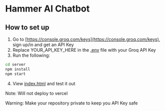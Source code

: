 # Hammer AI Chatbot

## How to set up

1. Go to [https://console.groq.com/keys](https://console.groq.com/keys), sign up/in and get an API Key
2. Replace YOUR_API_KEY_HERE in the [.env](server/.env) file with your Groq API Key
3. Run the following:
```bash
cd server
npm install
npm start
```
4. View [index.html](public/index.html) and test it out

Note: Will not deploy to vercel

Warning: Make your repository private to keep you API Key safe
